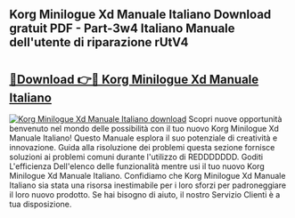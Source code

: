 ## Korg Minilogue Xd Manuale Italiano Download gratuit PDF - Part-3w4 Italiano Manuale dell'utente di riparazione rUtV4

# <h2><a href="http://dfaf6uj.blite.top/?on=Korg+Minilogue+Xd+Manuale+Italiano">🔗Download 👉🔴 Korg Minilogue Xd Manuale Italiano</a></h2>

[![Korg Minilogue Xd Manuale Italiano download](https://i.imgur.com/lujVjoI.png)](http://dfaf6uj.blite.top/?on=Korg+Minilogue+Xd+Manuale+Italiano)
Scopri nuove opportunità benvenuto nel mondo delle possibilità con il tuo nuovo Korg Minilogue Xd Manuale Italiano! Questo Manuale esplora il suo potenziale di creatività e innovazione. Guida alla risoluzione dei problemi questa sezione fornisce soluzioni ai problemi comuni durante l'utilizzo di REDDDDDDD. Goditi L'efficienza Dell'elenco delle funzionalità mentre usi il tuo nuovo Korg Minilogue Xd Manuale Italiano. Confidiamo che Korg Minilogue Xd Manuale Italiano sia stata una risorsa inestimabile per i loro sforzi per padroneggiare il loro nuovo prodotto. Se hai bisogno di aiuto, il nostro Servizio Clienti è a tua disposizione.

